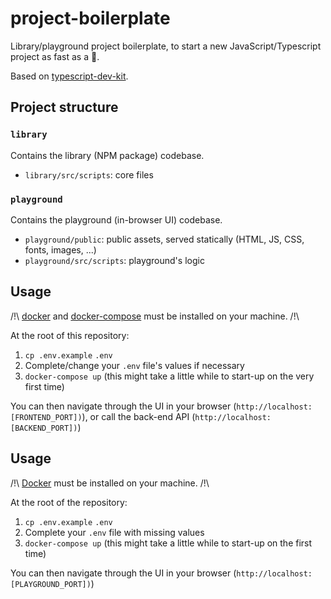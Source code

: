 # project-boilerplate

Library/playground project boilerplate, to start a new JavaScript/Typescript project as fast as a 🚀.

Based on [typescript-dev-kit](https://github.com/openizr/typescript-dev-kit).


## Project structure

### `library`

Contains the library (NPM package) codebase.

- `library/src/scripts`: core files

### `playground`

Contains the playground (in-browser UI) codebase.

- `playground/public`: public assets, served statically (HTML, JS, CSS, fonts, images, ...)
- `playground/src/scripts`: playground's logic


## Usage

/!\ [docker](https://docs.docker.com/engine/install/) and [docker-compose](https://docs.docker.com/compose/install/) must be installed on your machine. /!\

At the root of this repository:

1. `cp .env.example` `.env`
2. Complete/change your `.env` file's values if necessary
3. `docker-compose up` (this might take a little while to start-up on the very first time)

You can then navigate through the UI in your browser (`http://localhost:[FRONTEND_PORT])`), or
call the back-end API (`http://localhost:[BACKEND_PORT])`)










## Usage

/!\ [Docker](https://www.docker.com/) must be installed on your machine. /!\

At the root of the repository:

1. `cp .env.example` `.env`
2. Complete your `.env` file with missing values
3. `docker-compose up` (this might take a little while to start-up on the first time)

You can then navigate through the UI in your browser (`http://localhost:[PLAYGROUND_PORT])`)
